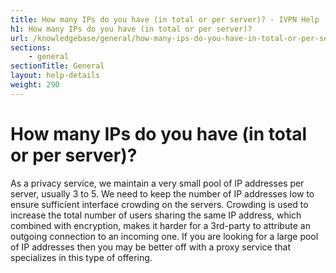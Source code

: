 ```yaml
---
title: How many IPs do you have (in total or per server)? - IVPN Help
h1: How many IPs do you have (in total or per server)?
url: /knowledgebase/general/how-many-ips-do-you-have-in-total-or-per-server/
sections:
    - general
sectionTitle: General
layout: help-details
weight: 290
---
```

# How many IPs do you have (in total or per server)?

As a privacy service, we maintain a very small pool of IP addresses per server, usually 3 to 5. We need to keep the number of IP addresses low to ensure sufficient interface crowding on the servers. Crowding is used to increase the total number of users sharing the same IP address, which combined with encryption, makes it harder for a 3rd-party to attribute an outgoing connection to an incoming one. If you are looking for a large pool of IP addresses then you may be better off with a proxy service that specializes in this type of offering.
